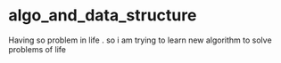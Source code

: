 algo_and_data_structure
=======================

Having so problem in life . so i am trying to learn new algorithm to solve problems of life 

